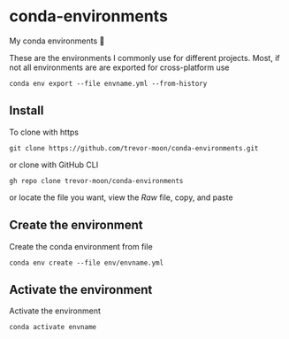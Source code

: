 # conda-environments

My conda environments :snake:

These are the environments I commonly use for different projects. Most, if not all environments are are exported for cross-platform use

```text
conda env export --file envname.yml --from-history
```

## Install

To clone with https

```text
git clone https://github.com/trevor-moon/conda-environments.git
```

or clone with GitHub CLI

```text
gh repo clone trevor-moon/conda-environments
```

or locate the file you want, view the *Raw* file, copy, and paste

## Create the environment

Create the conda environment from file

```text
conda env create --file env/envname.yml
```

## Activate the environment

Activate the environment

```text
conda activate envname
```
